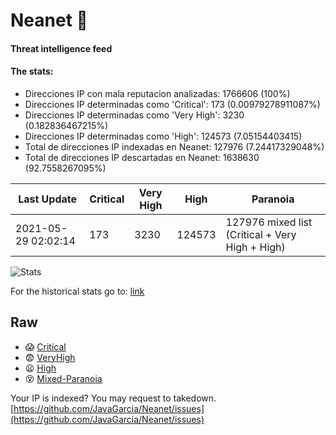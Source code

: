 # Neanet :hocho:
#### Threat intelligence feed
#### The stats:

- Direcciones IP con mala reputacion analizadas: 1766606 (100%)
- Direcciones IP determinadas como 'Critical':  173 (0.00979278911087%)
- Direcciones IP determinadas como 'Very High':  3230 (0.182836467215%)
- Direcciones IP determinadas como 'High':  124573 (7.05154403415)
- Total de direcciones IP indexadas en Neanet:  127976 (7.24417329048%)
- Total de direcciones IP descartadas en Neanet:  1638630 (92.7558267095%)

| Last Update | Critical | Very High | High | Paranoia |
| --- | --- | --- | --- | --- |
| 2021-05-29 02:02:14 | 173 | 3230 | 124573 | 127976 mixed list (Critical + Very High + High)|

![Stats](https://docs.google.com/spreadsheets/d/e/2PACX-1vSnaNMIXVabIpDJjufMlzH7poXnshF3mgd8Is1g9ytUEzVsP5my4Trn8f-xkoLLQ38xpL3HtmUexLo6/pubchart?oid=501124687&format=image)

For the historical stats go to: [link](/stats.csv)
## Raw
- :scream: [Critical](https://raw.githubusercontent.com/JavaGarcia/Neanet/master/blacklists/neanet_critical.txt)
- :fearful: [VeryHigh](https://raw.githubusercontent.com/JavaGarcia/Neanet/master/blacklists/neanet_veryHigh.txtt)
- :frowning: [High](https://raw.githubusercontent.com/JavaGarcia/Neanet/master/blacklists/neanet_high.txt)
- :dizzy_face: [Mixed-Paranoia](https://raw.githubusercontent.com/JavaGarcia/Neanet/master/blacklists/neanet_all.txt)


Your IP is indexed? You may request to takedown. [https://github.com/JavaGarcia/Neanet/issues](https://github.com/JavaGarcia/Neanet/issues)















































































































































































































































































































































































































































































































































































































































































































































































































































































































































































































































































































































































































































































































































































































































































































































































































































































































































































































































































































































































































































































































































































































































































































































































































































































































































































































































































































































































































































































































































































































































































































































































































































































































































































































































































































































































































































































































































































































































































































































































































































































































































































































































































































































































































































































































































































































































































































































































































































































































































































































































































































































































































































































































































































































































































































































































































































































































































































































































































































































































































































































































































































































































































































































































































































































































































































































































































































































































































































































